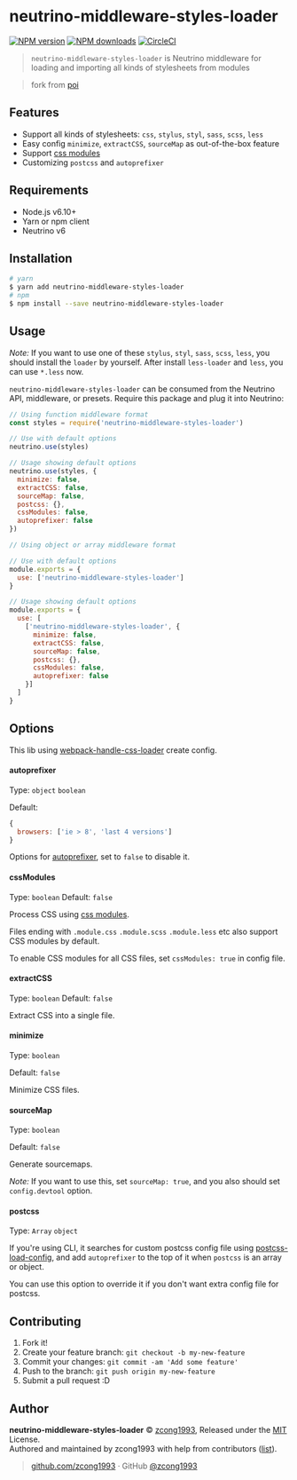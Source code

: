 # neutrino-middleware-styles-loader

[![NPM version](https://img.shields.io/npm/v/neutrino-middleware-styles-loader.svg?style=flat)](https://npmjs.com/package/neutrino-middleware-styles-loader) [![NPM downloads](https://img.shields.io/npm/dm/neutrino-middleware-styles-loader.svg?style=flat)](https://npmjs.com/package/neutrino-middleware-styles-loader) [![CircleCI](https://circleci.com/gh/zcong1993/neutrino-middleware-styles-loader/tree/master.svg?style=shield)](https://circleci.com/gh/zcong1993/neutrino-middleware-styles-loader/tree/master)  

> `neutrino-middleware-styles-loader` is Neutrino middleware for loading and importing all kinds of stylesheets from modules

> fork from [poi](https://github.com/egoist/poi/blob/master/packages/poi/lib/css-loaders.js)

## Features

- Support all kinds of stylesheets: `css`, `stylus`, `styl`, `sass`, `scss`, `less`
- Easy config `minimize`, `extractCSS`, `sourceMap` as out-of-the-box feature
- Support [css modules](https://github.com/css-modules/css-modules)
- Customizing `postcss` and `autoprefixer`

## Requirements

- Node.js v6.10+
- Yarn or npm client
- Neutrino v6

## Installation

```bash
# yarn
$ yarn add neutrino-middleware-styles-loader
# npm
$ npm install --save neutrino-middleware-styles-loader
```

## Usage

*Note:* If you want to use one of these `stylus`, `styl`, `sass`, `scss`, `less`, you should install the `loader` by yourself. After install `less-loader` and `less`, you can use `*.less` now.

`neutrino-middleware-styles-loader` can be consumed from the Neutrino API, middleware, or presets. Require this package and plug it into Neutrino:

```js
// Using function middleware format
const styles = require('neutrino-middleware-styles-loader')

// Use with default options
neutrino.use(styles)

// Usage showing default options
neutrino.use(styles, {
  minimize: false,
  extractCSS: false,
  sourceMap: false,
  postcss: {},
  cssModules: false,
  autoprefixer: false
})
```

```js
// Using object or array middleware format

// Use with default options
module.exports = {
  use: ['neutrino-middleware-styles-loader']
}

// Usage showing default options
module.exports = {
  use: [
    ['neutrino-middleware-styles-loader', {
      minimize: false,
      extractCSS: false,
      sourceMap: false,
      postcss: {},
      cssModules: false,
      autoprefixer: false
    }]
  ]
}
```

## Options

This lib using [webpack-handle-css-loader](https://github.com/egoist/webpack-handle-css-loader) create config.

#### autoprefixer

Type: `object` `boolean`

Default:
```js
{
  browsers: ['ie > 8', 'last 4 versions']
}
```

Options for [autoprefixer](https://github.com/postcss/autoprefixer), set to `false` to disable it.

#### cssModules

Type: `boolean`
Default: `false`

Process CSS using [css modules](https://github.com/css-modules/css-modules).

Files ending with `.module.css` `.module.scss` `.module.less` etc also support CSS modules by default.

To enable CSS modules for all CSS files, set `cssModules: true` in config file.

#### extractCSS

Type: `boolean`
Default: `false`

Extract CSS into a single file.

#### minimize

Type: `boolean`

Default: `false`

Minimize CSS files.

#### sourceMap

Type: `boolean`

Default: `false`

Generate sourcemaps.

*Note:* If you want to use this, set `sourceMap: true`, and you also should set `config.devtool` option.

#### postcss

Type: `Array` `object`

If you're using CLI, it searches for custom postcss config file using [postcss-load-config](https://github.com/michael-ciniawsky/postcss-load-config), and add `autoprefixer` to the top of it when `postcss` is an array or object.

You can use this option to override it if you don't want extra config file for postcss.

## Contributing

1. Fork it!
2. Create your feature branch: `git checkout -b my-new-feature`
3. Commit your changes: `git commit -am 'Add some feature'`
4. Push to the branch: `git push origin my-new-feature`
5. Submit a pull request :D


## Author

**neutrino-middleware-styles-loader** © [zcong1993](https://github.com/zcong1993), Released under the [MIT](./LICENSE) License.<br>
Authored and maintained by zcong1993 with help from contributors ([list](https://github.com/zcong1993/neutrino-middleware-styles-loader/contributors)).

> [github.com/zcong1993](https://github.com/zcong1993) · GitHub [@zcong1993](https://github.com/zcong1993)
